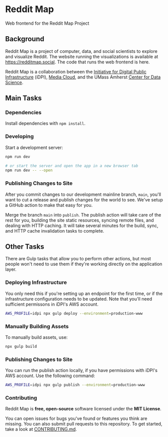 # Reddit Map
Web frontend for the Reddit Map Project

## Background

Reddit Map is a project of computer, data, and social scientists to explore and visualize Reddit. The website running the visualizations is available at https://redditmap.social. The code that runs the web frontend is here. 

Reddit Map is a collaboration between the [Initiative for Digital Public Infrastructure](https://publicinfrastructure.org) (iDPI), [Media Cloud](https://www.mediacloud.org), and the UMass Amherst [Center for Data Science](https://ds.cs.umass.edu).

## Main Tasks

### Dependencies
Install dependencies with `npm install`.

### Developing
Start a development server:

```bash
npm run dev

# or start the server and open the app in a new browser tab
npm run dev -- --open
```

### Publishing Changes to Site

After you commit changes to our development mainline branch, `main`, you'll want to cut a release and publish changes for the world to see. We've setup a GitHub action to make that easy for you.

Merge the branch `main` into `publish`. The publish action will take care of the rest for you, building the site static resources, syncing remote files, and dealing with HTTP caching. It will take several minutes for the build, sync, and HTTP cache invalidation tasks to complete. 

## Other Tasks

There are Gulp tasks that allow you to perform other actions, but most people won't need to use them if they're working directly on the application layer.

### Deploying Infrastructure

You only need this if you're setting up an endpoint for the first time, or if the infrastructure configuration needs to be updated. Note that you'll need sufficient permissons in iDPI's AWS account.

```bash
AWS_PROFILE=idpi npx gulp deploy --environment=production-www
```

### Manually Building Assets

To manually build assets, use:

```bash
npx gulp build
```

### Publishing Changes to Site

You can run the publish action locally, if you have permissions with iDPI's AWS account. Use the following command:

```bash
AWS_PROFILE=idpi npx gulp publish --environment=production-www
```
### Contributing

Reddit Map is **free, open-source** software licensed under the **MIT License**.

You can open issues for bugs you've found or features you think are missing. You can also submit pull requests to this repository. To get started, take a look at [CONTRIBUTING.md](.github/ISSUE_TEMPLATE/CONTRIBUTING.md).
